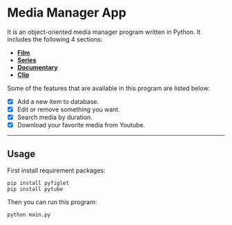 # Media Manager App
It is an object-oriented media manager program written in Python. It includes the following 4 sections:
- [**Film**](https://github.com/mahtabmahdavi/Media-Manager-App/blob/main/film.py)
- [**Series**](https://github.com/mahtabmahdavi/Media-Manager-App/blob/main/series.py)
- [**Documentary**](https://github.com/mahtabmahdavi/Media-Manager-App/blob/main/documentary.py)
- [**Clip**](https://github.com/mahtabmahdavi/Media-Manager-App/blob/main/clip.py)

Some of the features that are available in this program are listed below:
- [x] Add a new item to database.
- [x] Edit or remove something you want.
- [x] Search media by duration.
- [x] Download your favorite media from Youtube.

---
## Usage
First install requirement packages:
```
pip install pyfiglet
pip install pytube
```

Then you can run this program:
```
python main.py
```
